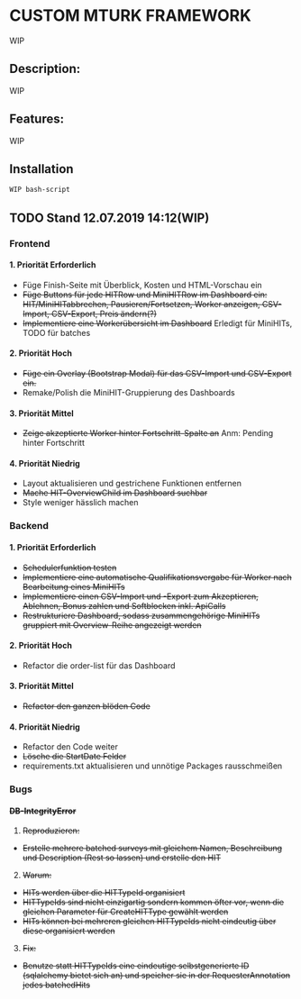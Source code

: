 # CUSTOM MTURK FRAMEWORK

WIP

## Description:

WIP

## Features:

WIP

## Installation

```bash
WIP bash-script
```

## TODO Stand 12.07.2019 14:12(WIP)

### Frontend
 #### 1. Priorität Erforderlich 
  * Füge Finish-Seite mit Überblick, Kosten und HTML-Vorschau ein
  * ~~Füge Buttons für jede HITRow und MiniHITRow im Dashboard ein: HIT/MiniHITabbrechen, Pausieren/Fortsetzen, Worker anzeigen, CSV-Import, CSV-Export, Preis ändern(?)~~
  * ~~Implementiere eine Workerübersicht im Dashboard~~ Erledigt für MiniHITs, TODO für batches
 #### 2. Priorität Hoch 
  * ~~Füge ein Overlay (Bootstrap Modal) für das CSV-Import und CSV-Export ein.~~
  * Remake/Polish die MiniHIT-Gruppierung des Dashboards
 #### 3. Priorität Mittel
  * ~~Zeige akzeptierte Worker hinter Fortschritt-Spalte an~~ Anm: Pending hinter Fortschritt
 #### 4. Priorität Niedrig 
  * Layout aktualisieren und gestrichene Funktionen entfernen
  * ~~Mache HIT-OverviewChild im Dashboard suchbar~~
  * Style weniger hässlich machen
 

### Backend
 #### 1. Priorität Erforderlich 
  * ~~Schedulerfunktion testen~~
  * ~~Implementiere eine automatische Qualifikationsvergabe für Worker nach Bearbeitung eines MiniHITs~~
  * ~~Implementiere einen CSV-Import und -Export zum Akzeptieren, Ablehnen, Bonus zahlen und Softblocken inkl. ApiCalls~~
  * ~~Restrukturiere Dashboard, sodass zusammengehörige MiniHITs gruppiert mit Overview-Reihe angezeigt werden~~
 #### 2. Priorität Hoch
  * Refactor die order-list für das Dashboard
 #### 3. Priorität Mittel
  * ~~Refactor den ganzen blöden Code~~
 #### 4. Priorität Niedrig
  * Refactor den Code weiter
  * ~~Lösche die StartDate Felder~~
  * requirements.txt aktualisieren und unnötige Packages rausschmeißen

### Bugs
 #### ~~DB-IntegrityError~~
  1. ~~Reproduzieren:~~
   * ~~Erstelle mehrere batched surveys mit gleichem Namen, Beschreibung und Description (Rest so lassen) und erstelle den HIT~~
  2. ~~Warum:~~
   * ~~HITs werden über die HITTypeId organisiert~~
   * ~~HITTypeIds sind nicht einzigartig sondern kommen öfter vor, wenn die gleichen Parameter für CreateHITType gewählt werden~~
   * ~~HITs können bei mehreren gleichen HITTypeIds nicht eindeutig über diese organisiert werden~~
  3. ~~Fix:~~
   * ~~Benutze statt HITTypeIds eine eindeutige selbstgenerierte ID (sqlalchemy bietet sich an) und speicher sie in der RequesterAnnotation jedes batchedHits~~
